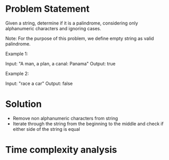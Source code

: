 # Problem Statement

Given a string, determine if it is a palindrome, considering only alphanumeric characters and ignoring cases.

Note: For the purpose of this problem, we define empty string as valid palindrome.

Example 1:

  Input: "A man, a plan, a canal: Panama"
  Output: true

Example 2:

  Input: "race a car"
  Output: false

# Solution

- Remove non alphanumeric characters from string
- Iterate through the string from the beginning to the middle and check if
either side of the string is equal

# Time complexity analysis
